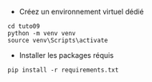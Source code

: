 * Créez un environnement virtuel dédié

```DOS
cd tuto09
python -m venv venv
source venv\Scripts\activate
```

* Installer les packages réquis

```DOS
pip install -r requirements.txt
```